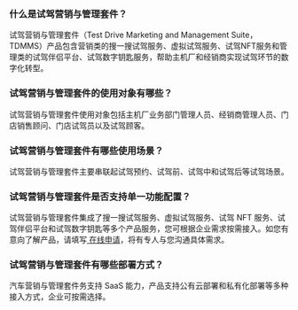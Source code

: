 ### 什么是试驾营销与管理套件？
试驾营销与管理套件（Test Drive Marketing and Management Suite，TDMMS）产品包含营销类的搜一搜试驾服务、虚拟试驾服务、试驾NFT服务和管理类的试驾伴侣平台、试驾数字钥匙服务，帮助主机厂和经销商实现试驾环节的数字化转型。

### 试驾营销与管理套件的使用对象有哪些？
试驾营销与管理套件使用对象包括主机厂业务部门管理人员、经销商管理人员、门店销售顾问、门店试驾员以及试驾顾客。

### 试驾营销与管理套件有哪些使用场景？
试驾营销与管理套件主要串联起试驾预约、试驾前、试驾中和试驾后等试驾场景。

### 试驾营销与管理套件是否支持单一功能配置？
试驾营销与管理套件集成了搜一搜试驾服务、虚拟试驾服务、试驾 NFT 服务、试驾伴侣平台和试驾数字钥匙等多个产品服务，您可根据企业需求按需接入。如您有意向了解产品，请填写[ 在线申请](https://cloud.tencent.com/apply/p/02mqx2v7grr3)，将有专人与您沟通具体需求。

### 试驾营销与管理套件有哪些部署方式？
汽车营销与管理套件务支持 SaaS 能力，产品支持公有云部署和私有化部署等多种接入方式，企业可按需选择。
